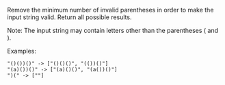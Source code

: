Remove the minimum number of invalid parentheses in order to make the input string valid. Return all possible results.

Note: The input string may contain letters other than the parentheses ( and ).

Examples:
```
"()())()" -> ["()()()", "(())()"]
"(a)())()" -> ["(a)()()", "(a())()"]
")(" -> [""]
```